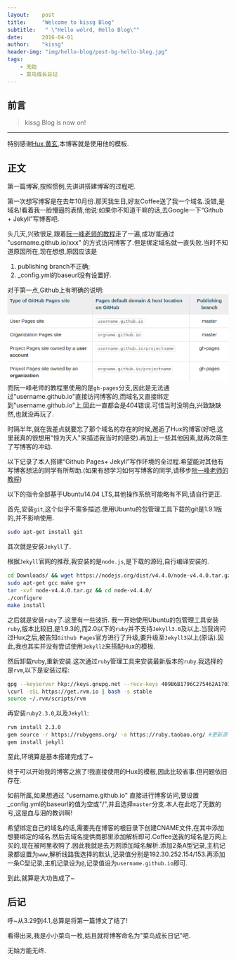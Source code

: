 ```yaml
---
layout:	   post
title:     "Welcome to kissg Blog"
subtitle:   " \"Hello wolrd, Hello Blog\""
date:      2016-04-01
author:    "kissg"
header-img: "img/hello-blog/post-bg-hello-blog.jpg"
tags:
    - 无始
    - 菜鸟成长日记
---
```


## 前言

> kissg Blog is now on!

---

特别感谢[Hux,黄玄](http://huangxuan.me),本博客就是使用他的模板.

## 正文

第一篇博客,按照惯例,先讲讲搭建博客的过程吧.

第一次想写博客是在去年10月份.那天我生日,好友Coffee送了我一个域名.没错,是域名!看着我一脸懵逼的表情,他说:如果你不知道干嘛的话,去Google一下“Github + Jekyll”写博客吧.

头几天,兴致很足,跟着[阮一峰老师的教程](www.ruanyifeng.com/blog/2012/08/blogging_with_jekyll.html)走了一遍,成功!能通过 "username.github.io/xxx" 的方式访问博客了.但是绑定域名就一直失败.当时不知道原因所在,现在想想,原因应该是

  1. publishing branch不正确;
  2. _config.yml的baseurl没有设置好.

对于第一点,Github上有明确的说明:
![Github Pages Publishing branch 说明](/img/hello-blog/github-pages-repos.png)
而阮一峰老师的教程里使用的是`gh-pages`分支,因此是无法通过"username.github.io"直接访问博客的,而域名又直接绑定到"username.github.io"上,因此一直都会是404错误.可惜当时没明白,兴致缺缺然,也就没再玩了.

时隔半年,就在我差点就要忘了那个域名的存在的时候,邂逅了Hux的博客(好吧,这里我真的很想用"惊为天人"来描述我当时的感受).再加上一些其他因素,就再次萌生了写博客的冲动.

以下记录了本人搭建“Github Pages+ Jekyll”写作环境的全过程.希望能对其他有写博客想法的同学有所帮助.(如果有想学习如何写博客的同学,请移步[阮一峰老师的教程](www.ruanyifeng.com/blog/2012/08/blogging_with_jekyll.html))

以下的指令全部基于Ubuntu14.04 LTS,其他操作系统可能略有不同,请自行更正.

首先,安装`git`,这个似乎不需多描述.使用Ubuntu的包管理工具下载的git是1.9.1版的,并不影响使用.

```bash
sudo apt-get install git
```

其次就是安装`Jekyll`了.

根据`Jekyll`官网的推荐,我安装的是`node.js`,是下载的源码,自行编译安装的.

```bash
cd Downloads/ && wget https://nodejs.org/dist/v4.4.0/node-v4.4.0.tar.gz #强迫症使然,一定要下载到/Downloas下
sudo apt-get gcc make g++                                               #编译需要用到的工具
tar -xvf node-v4.4.0.tar.gz && cd node-v4.4.0/
./configure
make install                                                            #可通过node -v验证安装
```

之后就是安装`ruby`了.这里有一些波折.
我一开始使用Ubuntu的包管理工具安装`ruby`,版本比较旧,是1.9.3的,而2.0以下的`ruby`并不支持`Jekyll3.0`及以上.当我询问过Hux之后,被告知`Github Pages`官方进行了升级,要升级至`Jekyll3`以上(原话).因此,我也其实并没有尝试使用`Jekyll2`来搭配Hux的模板.

然后卸载ruby,重新安装.这次通过`ruby`管理工具来安装最新版本的`ruby`.我选择的是`rvm`,以下是安装过程:

```bash
gpg --keyserver hkp://keys.gnupg.net --recv-keys 409B6B1796C275462A1703113804BB82D39DC0E3
\curl -sSL https://get.rvm.io | bash -s stable
source ~/.rvm/scripts/rvm
```

再安装`ruby2.3.0`,以及`Jekyll`:

```bash
rvm install 2.3.0
gem source -r https://rubygems.org/ -a https://ruby.taobao.org/ #更新源
gem install jekyll
```

至此,环境算是基本搭建完成了~

终于可以开始我的博客之旅了!我直接使用的Hux的模板,因此比较省事.但问题依旧存在.

如前所属,如果想通过 "username.github.io" 直接进行博客访问,要设置_config.yml的baseurl的值为空或"/",并且选择`master`分支.本人在此吃了无数的亏,这是血与泪的教训啊!

希望绑定自己的域名的话,需要先在博客的根目录下创建CNAME文件,在其中添加想要绑定的域名.然后去域名提供商那里添加解析即可.Coffee送我的域名是万网上买的,现在被阿里收购了.因此我就是去万网添加域名解析.添加2条A型记录,主机记录都设置为`www`,解析线路我选择的默认,记录值分别是192.30.252.154/153.再添加一条C型记录,主机记录设为`@`,记录值设为`username.github.io`即可.

到此,就算是大功告成了~


## 后记

呼~从3.29到4.1,总算是将第一篇博文了结了!

看得出来,我是小小菜鸟一枚,姑且就将博客命名为"菜鸟成长日记"吧.

无始方能无终.
